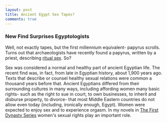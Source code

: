```yaml
---
layout: post
title: Ancient Egypt Sex Tapes?
comments: true
---
```

### New Find Surprises Egyptologists

Well, not exactly tapes, but the first millennium equivalent- papyrus scrolls. Turns out that archaeologists have recently found a papyrus, written by a priest, describing [ritual sex](http://www.livescience.com/23401-cult-fiction-ancient-egypt-priest.html). So? 

Sex was considered a normal and healthy part of ancient Egyptian life. The recent find was, in fact, from late in Egyptian history, about 1,900 years ago. Texts that describe or counsel healthy sexual relations were common a thousand years before that. Ancient Egyptians differed from their surrounding cultures in many ways, including affording women many basic rights- such as the right to sue in court, to own businesses, to inherit and disburse property, to divorce- that most Middle Eastern countries do not allow even today (including, ironically enough, Egypt). Women were expected to enjoy sex and to experience orgasm. In my novels in [The First Dynasty Series](http://www.amazon.com/Lester-Picker/e/B009E6U9R0/ref=sr_tc_2_0?qid=1349273496&sr=1-2-ent) women's sexual rights play an important role.
